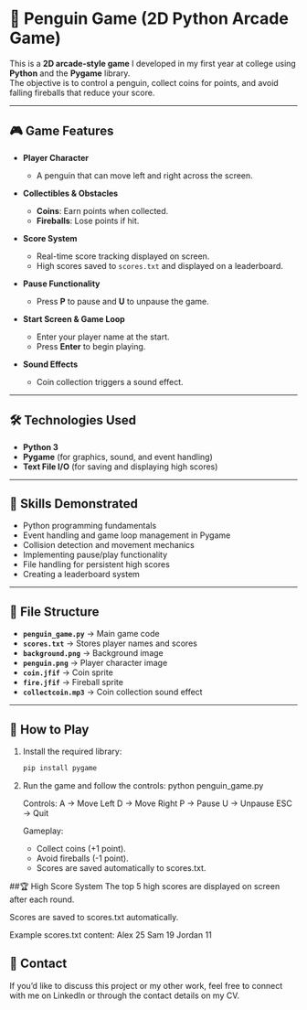 # 🐧 Penguin Game (2D Python Arcade Game)

This is a **2D arcade-style game** I developed in my first year at college using **Python** and the **Pygame** library.  
The objective is to control a penguin, collect coins for points, and avoid falling fireballs that reduce your score.

---

## 🎮 Game Features
- **Player Character**  
  - A penguin that can move left and right across the screen.  

- **Collectibles & Obstacles**  
  - **Coins**: Earn points when collected.  
  - **Fireballs**: Lose points if hit.  

- **Score System**  
  - Real-time score tracking displayed on screen.  
  - High scores saved to `scores.txt` and displayed on a leaderboard.  

- **Pause Functionality**  
  - Press **P** to pause and **U** to unpause the game.  

- **Start Screen & Game Loop**  
  - Enter your player name at the start.  
  - Press **Enter** to begin playing.  

- **Sound Effects**  
  - Coin collection triggers a sound effect.  

---

## 🛠️ Technologies Used
- **Python 3**
- **Pygame** (for graphics, sound, and event handling)
- **Text File I/O** (for saving and displaying high scores)

---

## 🎯 Skills Demonstrated
- Python programming fundamentals  
- Event handling and game loop management in Pygame  
- Collision detection and movement mechanics  
- Implementing pause/play functionality  
- File handling for persistent high scores  
- Creating a leaderboard system  

---

## 📂 File Structure
- **`penguin_game.py`** → Main game code  
- **`scores.txt`** → Stores player names and scores  
- **`background.png`** → Background image  
- **`penguin.png`** → Player character image  
- **`coin.jfif`** → Coin sprite  
- **`fire.jfif`** → Fireball sprite  
- **`collectcoin.mp3`** → Coin collection sound effect  

---

## 🚀 How to Play
1. Install the required library:
   ```bash
   pip install pygame
2. Run the game and follow the controls:
   python penguin_game.py

    Controls:
    A   → Move Left
    D   → Move Right
    P   → Pause
    U   → Unpause
    ESC → Quit
    
    Gameplay:
    - Collect coins (+1 point).
    - Avoid fireballs (-1 point).
    - Scores are saved automatically to scores.txt.

##🏆 High Score System
The top 5 high scores are displayed on screen after each round.

Scores are saved to scores.txt automatically.

Example scores.txt content:
  Alex 25
  Sam 19
  Jordan 11

## 📧 Contact
If you’d like to discuss this project or my other work, feel free to connect with me on LinkedIn or through the contact details on my CV.




